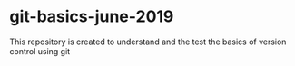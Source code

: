 # git-basics-june-2019
This repository is created to understand and the test the basics of version control using git
